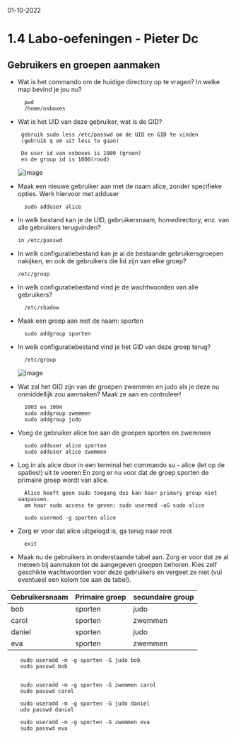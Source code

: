 01-10-2022

# 1.4 Labo-oefeningen - Pieter Dc

## Gebruikers en groepen aanmaken

- Wat is het commando om de huidige directory op te vragen? In welke map bevind je jou nu?

        pwd
        /home/osboxes

- Wat is het UID van deze gebruiker, wat is de GID?

       gebruik sudo less /etc/passwd om de UID en GID te vinden
       (gebruik q om uit less te gaan)

       De user id van osboxes is 1000 (groen)
       en de group id is 1000(rood)

  ![image](https://user-images.githubusercontent.com/100133263/193402681-5350636c-1499-42b9-8fdb-13503ae314cc.png)

- Maak een nieuwe gebruiker aan met de naam alice, zonder specifieke opties. Werk hiervoor met adduser

        sudo adduser alice

- In welk bestand kan je de UID, gebruikersnaam, homedirectory, enz. van alle gebruikers terugvinden?

      in /etc/passwd

- In welk configuratiebestand kan je al de bestaande gebruikersgroepen nakijken, en ook de gebruikers die lid zijn van elke groep?

      /etc/group

- In welk configuratiebestand vind je de wachtwoorden van alle gebruikers?

        /etc/shadow

- Maak een groep aan met de naam: sporten

        sudo addgroup sporten

- In welk configuratiebestand vind je het GID van deze groep terug?

        /etc/group

  ![image](https://user-images.githubusercontent.com/100133263/193402964-8ca2b997-fbcb-404c-87ed-51af9eeafb7c.png)

- Wat zal het GID zijn van de groepen zwemmen en judo als je deze nu onmiddellijk zou aanmaken? Maak ze aan en controleer!

        1003 en 1004
        sudo addgroup zwemmen
        sudo addgroup judo

- Voeg de gebruiker alice toe aan de groepen sporten en zwemmen

        sudo adduser alice sporten
        sudo adduser alice zwemmen

- Log in als alice door in een terminal het commando su - alice (let op de spaties!) uit te voeren En zorg er nu voor dat de groep sporten de primaire groep wordt van alice.

        Alice heeft geen sudo toegang dus kan haar primary group niet aanpassen.
        om haar sudo access te geven: sudo usermod -aG sudo alice

        sudo usermod -g sporten alice

- Zorg er voor dat alice uitgelogd is, ga terug naar root

        exit

- Maak nu de gebruikers in onderstaande tabel aan. Zorg er voor dat ze al meteen bij aanmaken tot de aangegeven groepen behoren. Kies zelf geschikte wachtwoorden voor deze gebruikers en vergeet ze niet (vul eventueel een kolom toe aan de tabel).

| Gebruikersnaam | Primaire groep | secundaire group |
| -------------- | -------------- | ---------------- |
| bob            | sporten        | judo             |
| carol          | sporten        | zwemmen          |
| daniel         | sporten        | judo             |
| eva            | sporten        | zwemmen          |

        sudo useradd -m -g sporten -G judo bob
        sudo passwd bob


        sudo useradd -m -g sporten -G zwemmen carol
        sudo passwd carol

        sudo useradd -m -g sporten -G judo daniel
        udo passwd daniel

        sudo useradd -m -g sporten -G zwemmen eva
        sudo passwd eva
